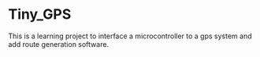 Tiny_GPS
========

This is a learning project to interface a microcontroller to a gps system and add route generation software.